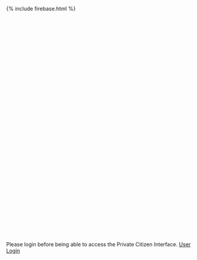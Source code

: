{% include firebase.html %}
<script src="https://embed.typeform.com/embed.js" type="text/javascript"></script>

<script>
firebase.auth().onAuthStateChanged(function(user) {
  if (user) {
    this.logged=True
  } else {
    this.logged=False
  }
});
</script>

<script>
window.addEventListener("DOMContentLoaded", function() {
  var el = document.getElementById("my-embedded-typeform");

  // When instantiating a widget embed, you must provide the DOM element
  // that will contain your typeform, the URL of your typeform, and your
  // desired embed settings
  window.typeformEmbed.makeWidget(el, "https://admin.typeform.com/lu4siV", {
    hideFooter: true,
    hideHeaders: true,
    opacity: 0
  });
});
</script>

<div id="my-embedded-typeform" style="width: 100%; height: 300px;"></div>

<div *ngIf="logged; else #isAnonymous" id="my-embedded-typeform" style="width: 100%; height: 300px;">
</div>
<ng-template #isAnonymous>
  Please login before being able to access the Private Citizen Interface.
  <a href="https://othman-ben.github.io/StayInTouch/user_login" class="btn">User Login</a>
</ng-template>
